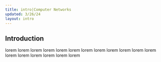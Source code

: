 ```yaml
---
title: intro|Computer Networks
updated: 3/26/24
layout: intro
---
```


## Introduction

lorem
lorem
lorem
lorem
lorem
lorem
lorem
lorem
lorem
lorem
lorem
lorem
lorem
lorem
lorem
lorem
lorem
lorem
